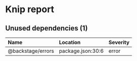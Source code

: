 # Knip report

## Unused dependencies (1)

| Name              | Location          | Severity |
| :---------------- | :---------------- | :------- |
| @backstage/errors | package.json:30:6 | error    |


